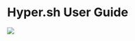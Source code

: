 # Hyper.sh User Guide

![](https://trello-attachments.s3.amazonaws.com/5700ea0da7030dcf7485ed70/57ac415d5c5774e392d184a5/1dfc0213f737447ef9fad4cfbc62b68d/main.jpg)
